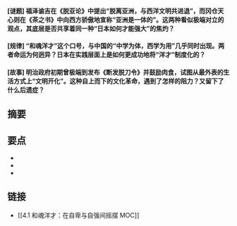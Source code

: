 #### [谜题] 福泽谕吉在《脱亚论》中提出“脱离亚洲，与西洋文明共进退”，而冈仓天心则在《茶之书》中向西方骄傲地宣称“亚洲是一体的”。这两种看似极端对立的观点，其底层是否共享着同一种“日本如何才能强大”的焦灼？


#### [规律] “和魂洋才”这个口号，与中国的“中学为体，西学为用”几乎同时出现。两者命运为何迥异？日本在实践层面上是如何更成功地将“洋才”制度化的？


#### [故事] 明治政府初期曾极端到发布《断发脱刀令》并鼓励肉食，试图从最外表的生活方式上“文明开化”。这种自上而下的文化革命，遇到了怎样的阻力？又留下了什么后遗症？


## 摘要


## 要点

- 
- 
- 

## 链接

- [[4.1 和魂洋才：在自卑与自强间摇摆 MOC]]
